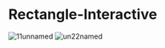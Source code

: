 # Rectangle-Interactive
![11unnamed](https://user-images.githubusercontent.com/44683761/151095744-a7b81a2d-863a-4b04-9d31-503b59711859.jpg)
![un22named](https://user-images.githubusercontent.com/44683761/151095923-96795bfd-4467-49a8-aef9-201efa0d1c0d.jpg)
